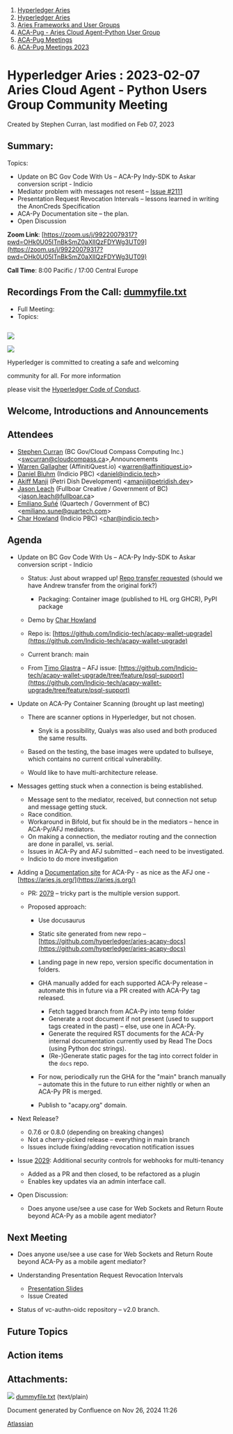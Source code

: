 1. [Hyperledger Aries](index.html)
2. [Hyperledger Aries](Hyperledger-Aries_18481154.html)
3. [Aries Frameworks and User Groups](Aries-Frameworks-and-User-Groups_18481290.html)
4. [ACA-Pug - Aries Cloud Agent-Python User Group](ACA-Pug---Aries-Cloud-Agent-Python-User-Group_18484248.html)
5. [ACA-Pug Meetings](ACA-Pug-Meetings_18484272.html)
6. [ACA-Pug Meetings 2023](ACA-Pug-Meetings-2023_18517279.html)

# Hyperledger Aries : 2023-02-07 Aries Cloud Agent - Python Users Group Community Meeting

Created by Stephen Curran, last modified on Feb 07, 2023

## Summary:

Topics:

- Update on BC Gov Code With Us – ACA-Py Indy-SDK to Askar conversion script - Indicio
- Mediator problem with messages not resent – [Issue #2111](https://github.com/hyperledger/aries-cloudagent-python/issues/2111)
- Presentation Request Revocation Intervals – lessons learned in writing the AnonCreds Specification
- ACA-Py Documentation site – the plan.
- Open Discussion

**Zoom Link**: [https://zoom.us/j/99220079317?pwd=OHk0U05ITnBkSmZ0aXlIQzFDYWg3UT09](https://zoom.us/j/99220079317?pwd=OHk0U05ITnBkSmZ0aXlIQzFDYWg3UT09)

**Call Time**: 8:00 Pacific / 17:00 Central Europe

## Recordings From the Call: [dummyfile.txt](#)

- Full Meeting:
- Topics:

```

```

![](https://wiki.hyperledger.org/download/attachments/29034696/Antitrustnotice.png?version=1&modificationDate=1581695654000&api=v2)

![](https://wiki.hyperledger.org/download/attachments/2392771/welcome.png?version=2&modificationDate=1572450107000&api=v2)

Hyperledger is committed to creating a safe and welcoming

community for all. For more information

please visit the [Hyperledger Code of Conduct](https://lf-hyperledger.atlassian.net/wiki/display/HYP/Hyperledger+Code+of+Conduct).

## Welcome, Introductions and Announcements

## Attendees

- [Stephen Curran](https://lf-hyperledger.atlassian.net/wiki/people/557058:d676f135-ecd6-465b-b7eb-f87976bf4569?ref=confluence) (BC Gov/Cloud Compass Computing Inc.) &lt;swcurran@cloudcompass.ca&gt;,Announcements
- [Warren Gallagher](https://lf-hyperledger.atlassian.net/wiki/people/557058:98b910cc-1131-4987-bc79-b6c4681c64ab?ref=confluence) (AffinitiQuest.io) &lt;warren@affinitiquest.io&gt;
- [Daniel Bluhm](https://lf-hyperledger.atlassian.net/wiki/people/712020:c322d585-d6d2-4479-a990-b91fac45db1c?ref=confluence) (Indicio PBC) &lt;daniel@indicio.tech&gt;
- [Akiff Manji](https://lf-hyperledger.atlassian.net/wiki/people/557058:493444f6-a19a-4aa4-a9ca-24d3397297bf?ref=confluence) (Petri Dish Development) &lt;amanji@petridish.dev&gt;
- [Jason Leach](https://lf-hyperledger.atlassian.net/wiki/people/557058:f6688130-fee2-4c0a-a611-b8623f0d7f57?ref=confluence) (Fullboar Creative / Government of BC) &lt;jason.leach@fullboar.ca&gt;
- [Emiliano Suñé](https://lf-hyperledger.atlassian.net/wiki/people/60f1a8944257a90070da4a78?ref=confluence) (Quartech / Government of BC) &lt;emiliano.sune@quartech.com&gt;
- [Char Howland](https://lf-hyperledger.atlassian.net/wiki/people/60998bf1dafdf00068e21bae?ref=confluence) (Indicio PBC) &lt;char@indicio.tech&gt;

## Agenda

- Update on BC Gov Code With Us – ACA-Py Indy-SDK to Askar conversion script - Indicio
  
  - Status: Just about wrapped up! [Repo transfer requested](https://github.com/hyperledger/governance/issues/70) (should we have Andrew transfer from the original fork?)
    
    - Packaging: Container image (published to HL org GHCR), PyPI package
  - Demo by [Char Howland](https://lf-hyperledger.atlassian.net/wiki/people/60998bf1dafdf00068e21bae?ref=confluence)
  - Repo is: [https://github.com/Indicio-tech/acapy-wallet-upgrade](https://github.com/Indicio-tech/acapy-wallet-upgrade)
  - Current branch: main
  - From [Timo Glastra](https://lf-hyperledger.atlassian.net/wiki/people/5f64a069a1048d0069073500?ref=confluence) – AFJ issue: [https://github.com/Indicio-tech/acapy-wallet-upgrade/tree/feature/psql-support](https://github.com/Indicio-tech/acapy-wallet-upgrade/tree/feature/psql-support)
- Update on ACA-Py Container Scanning (brought up last meeting)
  
  - There are scanner options in Hyperledger, but not chosen.
    
    - Snyk is a possibility, Qualys was also used and both produced the same results.
  - Based on the testing, the base images were updated to bullseye, which contains no current critical vulnerability.
  - Would like to have multi-architecture release.
- Messages getting stuck when a connection is being established.
  
  - Message sent to the mediator, received, but connection not setup and message getting stuck.
  - Race condition.
  - Workaround in Bifold, but fix should be in the mediators – hence in ACA-Py/AFJ mediators.
  - On making a connection, the mediator routing and the connection are done in parallel, vs. serial.
  - Issues in ACA-Py and AFJ submitted – each need to be investigated.
  - Indicio to do more investigation
- Adding a [Documentation site](https://github.com/hyperledger/aries-cloudagent-python/issues/1951) for ACA-Py - as nice as the AFJ one - [https://aries.js.org/](https://aries.js.org/)
  
  - PR: [2079](https://github.com/hyperledger/aries-cloudagent-python/pull/2079) – tricky part is the multiple version support.
  - Proposed approach:
    
    - Use docusaurus
    - Static site generated from new repo – [https://github.com/hyperledger/aries-acapy-docs](https://github.com/hyperledger/aries-acapy-docs)
    - Landing page in new repo, version specific documentation in folders.
    - GHA manually added for each supported ACA-Py release – automate this in future via a PR created with ACA-Py tag released.
      
      - Fetch tagged branch from ACA-Py into temp folder
      - Generate a root document if not present (used to support tags created in the past) – else, use one in ACA-Py.
      - Generate the required RST documents for the ACA-Py internal documentation currently used by Read The Docs (using Python doc strings).
      - (Re-)Generate static pages for the tag into correct folder in the `docs` repo.
    - For now, periodically run the GHA for the "main" branch manually – automate this in the future to run either nightly or when an ACA-Py PR is merged.
    - Publish to "acapy.org" domain.
- Next Release?
  
  - 0.7.6 or 0.8.0 (depending on breaking changes)
  - Not a cherry-picked release – everything in main branch
  - Issues include fixing/adding revocation notification issues
- Issue [2029](https://github.com/hyperledger/aries-cloudagent-python/issues/2029): Additional security controls for webhooks for multi-tenancy
  
  - Added as a PR and then closed, to be refactored as a plugin
  - Enables key updates via an admin interface call.
- Open Discussion:
  
  - Does anyone use/see a use case for Web Sockets and Return Route beyond ACA-Py as a mobile agent mediator?

## Next Meeting

- Does anyone use/see a use case for Web Sockets and Return Route beyond ACA-Py as a mobile agent mediator?
- Understanding Presentation Request Revocation Intervals
  
  - [Presentation Slides](https://docs.google.com/presentation/d/1Y6ato1crftEMwAry2FtreAifW2Aj5mzjcw4xrb0uj2E/edit?usp=sharing)
  - Issue Created
- Status of vc-authn-oidc repository – v2.0 branch.

## Future Topics

## Action items

## Attachments:

![](images/icons/bullet_blue.gif) [dummyfile.txt](attachments/18501889/18517518.txt) (text/plain)

Document generated by Confluence on Nov 26, 2024 11:26

[Atlassian](http://www.atlassian.com/)
